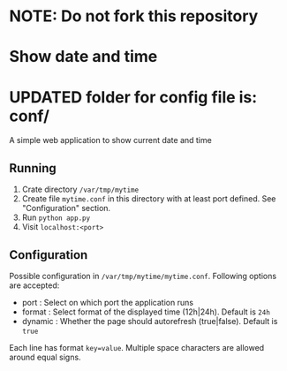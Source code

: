 # NOTE: Do not fork this repository

# Show date and time

# UPDATED folder for config file is: conf/

A simple web application to show current date and time

## Running

1. Crate directory `/var/tmp/mytime`
2. Create file `mytime.conf` in this directory with at least port defined. See "Configuration"
   section.
3. Run `python app.py`
4. Visit `localhost:<port>`

## Configuration

Possible configuration in `/var/tmp/mytime/mytime.conf`. Following options are accepted:
- port : Select on which port the application runs
- format : Select format of the displayed time (12h|24h). Default is `24h`
- dynamic : Whether the page should autorefresh (true|false). Default is `true`

Each line has format `key=value`. Multiple space characters are allowed around equal signs.
